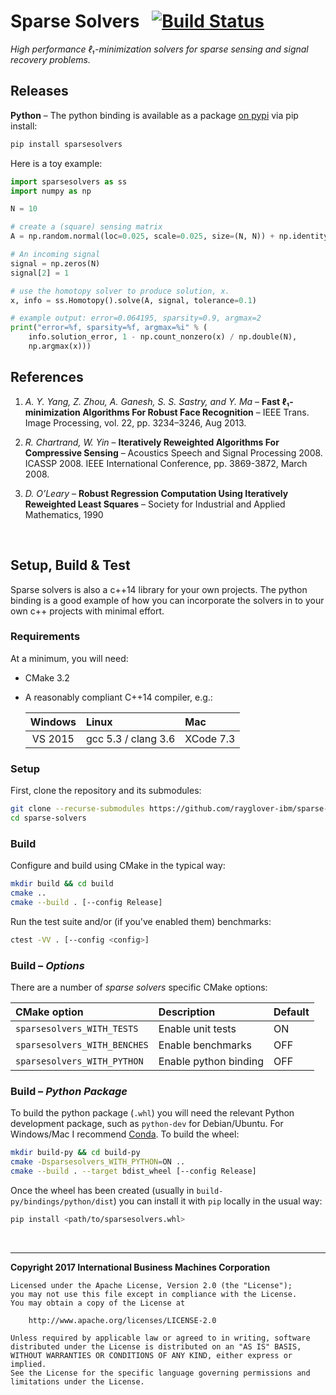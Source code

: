 # Sparse Solvers &nbsp; [![Build Status](https://travis-ci.org/rayglover-ibm/sparse-solvers.svg?branch=master)](https://travis-ci.org/rayglover-ibm/sparse-solvers)
_High performance ℓ₁-minimization solvers for sparse sensing and signal recovery problems._

## Releases

__Python__ – The python binding is available as a package [on pypi](https://pypi.python.org/pypi/sparsesolvers) via pip install:

```bash
pip install sparsesolvers
```

Here is a toy example:

```python
import sparsesolvers as ss
import numpy as np

N = 10

# create a (square) sensing matrix
A = np.random.normal(loc=0.025, scale=0.025, size=(N, N)) + np.identity(N)

# An incoming signal
signal = np.zeros(N)
signal[2] = 1

# use the homotopy solver to produce solution, x.
x, info = ss.Homotopy().solve(A, signal, tolerance=0.1)

# example output: error=0.064195, sparsity=0.9, argmax=2
print("error=%f, sparsity=%f, argmax=%i" % (
    info.solution_error, 1 - np.count_nonzero(x) / np.double(N),
    np.argmax(x)))
```

## References

1. _A. Y. Yang, Z. Zhou, A. Ganesh, S. S. Sastry, and Y. Ma_ – __Fast ℓ₁-minimization Algorithms For Robust Face Recognition__ – IEEE Trans. Image Processing, vol. 22, pp. 3234–3246, Aug 2013.

2. _R. Chartrand, W. Yin_ – __Iteratively Reweighted Algorithms For Compressive Sensing__ – Acoustics Speech and Signal Processing 2008. ICASSP 2008. IEEE International Conference, pp. 3869-3872, March 2008.

3. _D. O’Leary_ – __Robust Regression Computation Using Iteratively Reweighted Least Squares__ – Society for Industrial and Applied Mathematics, 1990

<br>

## Setup, Build & Test

Sparse solvers is also a c++14 library for your own projects. The python binding is a good example of how you can incorporate the solvers in to your own c++ projects with minimal effort.

### Requirements

At a minimum, you will need:

- CMake 3.2
- A reasonably compliant C++14 compiler, e.g.:

    | Windows    | Linux                 | Mac       |
    |:----------:|:----------------------|:----------|
    | VS 2015    | gcc 5.3 / clang 3.6   | XCode 7.3 |


### Setup

First, clone the repository and its submodules:

```bash
git clone --recurse-submodules https://github.com/rayglover-ibm/sparse-solvers
cd sparse-solvers
```

### Build

Configure and build using CMake in the typical way:

```bash
mkdir build && cd build
cmake ..
cmake --build . [--config Release]
```

Run the test suite and/or (if you've enabled them) benchmarks:

```bash
ctest -VV . [--config <config>]
```

### Build – _Options_

There are a number of _sparse solvers_ specific CMake options:

| CMake option                 | Description            | Default |
|:-----------------------------|:-----------------------|:--------|
| `sparsesolvers_WITH_TESTS`   | Enable unit tests      | ON      |
| `sparsesolvers_WITH_BENCHES` | Enable benchmarks      | OFF     |
| `sparsesolvers_WITH_PYTHON`  | Enable python binding  | OFF     |

### Build – _Python Package_

To build the python package (`.whl`) you will need the relevant Python development package, such as `python-dev` for Debian/Ubuntu. For Windows/Mac I recommend [Conda](https://conda.io/miniconda.html). To build the wheel:

```bash
mkdir build-py && cd build-py
cmake -Dsparsesolvers_WITH_PYTHON=ON ..
cmake --build . --target bdist_wheel [--config Release]
```

Once the wheel has been created (usually in `build-py/bindings/python/dist`) you can install it with `pip` locally in the usual way:

```bash
pip install <path/to/sparsesolvers.whl>
```

<br>

---

__Copyright 2017 International Business Machines Corporation__

```
Licensed under the Apache License, Version 2.0 (the "License");
you may not use this file except in compliance with the License.
You may obtain a copy of the License at

    http://www.apache.org/licenses/LICENSE-2.0

Unless required by applicable law or agreed to in writing, software
distributed under the License is distributed on an "AS IS" BASIS,
WITHOUT WARRANTIES OR CONDITIONS OF ANY KIND, either express or implied.
See the License for the specific language governing permissions and
limitations under the License.
```
